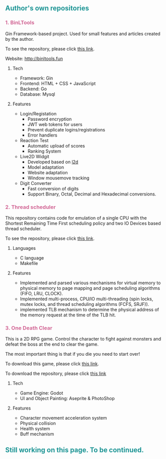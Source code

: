 ## <span style="color:#1e9595">Author's own repositories</span>

### <span style="color:#c7437ccd">1. BinLTools</span>

Gin Framework-based project.
Used for small features and articles created by the author.

To see the repository, please click [this link](https://github.com/BinL233/BinLTools_Gin).

Website: http://binltools.fun

1. Tech
    - Framework: Gin
    - Frontend: HTML + CSS + JavaScript
    - Backend: Go
    - Database: Mysql

2. Features
    - Login/Registation
        - Password encryption
        - JWT web tokens for users
        - Prevent duplicate logins/registrations
        - Error handlers
    - Reaction Test
        - Automatic upload of scores
        - Ranking System
    - Live2D Widgit
        - Developed based on [l2d](https://github.com/UsernameFull/l2d)
        - Model adaptation
        - Website adaptation
        - Window mousemove tracking
    - Digit Converter
        - Fast conversion of digits
        - Support Binary, Octal, Decimal and Hexadecimal conversions.


### <span style="color:#c7437ccd">2. Thread scheduler</span>

This repository contains code for emulation of a single CPU with 
the Shortest Remaining Time First scheduling policy 
and two IO Devices based thread scheduler.

To see the repository, please click [this link](https://github.com/BinL233/Thread-scheduler).

1. Languages
   - C language
   - Makefile

2. Features
   - Implemented and parsed various mechanisms for virtual memory to 
   physical memory to page mapping and page scheduling algorithms (FIFO, LRU, CLOCK).
   - Implemented multi-process, CPU/IO multi-threading 
   (spin locks, mutex locks, and thread scheduling algorithms (FCFS, SRJF)).
   - implemented TLB mechanism to determine the 
   physical address of the memory request at the time of the TLB hit.

### <span style="color:#c7437ccd">3. One Death Clear</span>

This is a 2D RPG game. 
Control the character to fight against monsters 
and defeat the boss at the end to clear the game.

The most important thing is that if you die you need to start over!

To download this game, please click [this link](/download/No_Death_Clear_0.8.3.exe).

To download the repository, please click [this link](/download/No_Death_Clear_0.8.3_Project.zip)

1. Tech
   - Game Engine: Godot
   - UI and Object Painting: Aseprite & PhotoShop

2. Features
   - Character movement acceleration system
   - Physical collision
   - Health system
   - Buff mechanism

## <span style="color:#1e9595">Still working on this page. To be continued.</span>